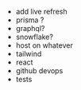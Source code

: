 - add live refresh
- prisma ?
- graphql?
- snowflake?
- host on whatever
- tailwind
- react
- github devops
- tests